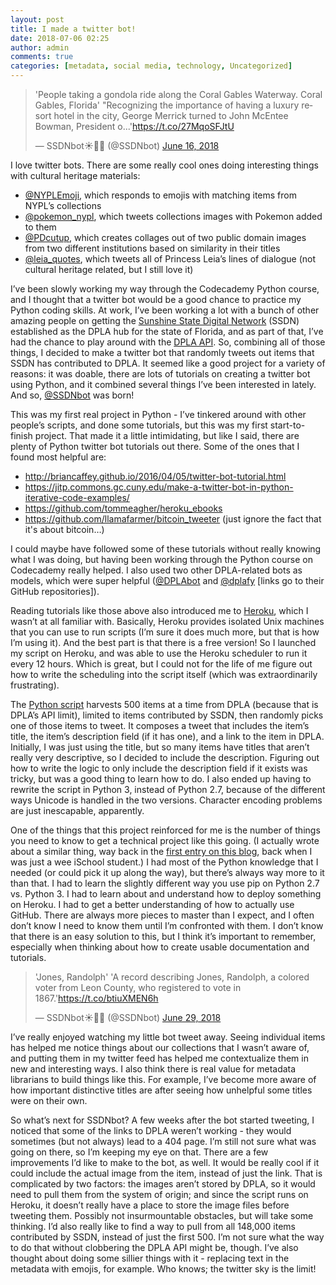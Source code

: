 ```yaml
---
layout: post
title: I made a twitter bot!
date: 2018-07-06 02:25
author: admin
comments: true
categories: [metadata, social media, technology, Uncategorized]
---
```

<blockquote class="twitter-tweet" data-lang="en">
<p dir="ltr" lang="en">'People taking a gondola ride along the Coral Gables Waterway. Coral Gables, Florida'
"Recognizing the importance of having a luxury resort hotel in the city, George Merrick turned to John McEntee Bowman, President o...'<a href="https://t.co/27MqoSFJtU">https://t.co/27MqoSFJtU</a></p>
— SSDNbot&#x2600;&#x1f334;&#x1f40a; (@SSDNbot) <a href="https://twitter.com/SSDNbot/status/1007986372983042049?ref_src=twsrc%5Etfw">June 16, 2018</a></blockquote>
<script async src="https://platform.twitter.com/widgets.js" charset="utf-8"></script>

I love twitter bots. There are some really cool ones doing interesting things with cultural heritage materials:
<ul>
 	<li><a href="http://www.twitter.com/NYPLEmoji">@NYPLEmoji</a>, which responds to emojis with matching items from NYPL’s collections</li>
 	<li><a href="http://www.twitter.com/pokemon_nypl" target="_blank" rel="noopener">@pokemon_nypl</a>, which tweets collections images with Pokemon added to them</li>
 	<li><a href="http://www.twitter.com/PDcutup" target="_blank" rel="noopener">@PDcutup</a>, which creates collages out of two public domain images from two different institutions based on similarity in their titles</li>
 	<li><a href="http://www.twitter.com/leia_quotes" target="_blank" rel="noopener">@leia_quotes</a>, which tweets all of Princess Leia’s lines of dialogue (not cultural heritage related, but I still love it)</li>
</ul>
I’ve been slowly working my way through the Codecademy Python course, and I thought that a twitter bot would be a good chance to practice my Python coding skills. At work, I’ve been working a lot with a bunch of other amazing people on getting the <a href="https://sunshinestatedigitalnetwork.wordpress.com/" target="_blank" rel="noopener">Sunshine State Digital Network</a> (SSDN) established as the DPLA hub for the state of Florida, and as part of that, I’ve had the chance to play around with the <a href="https://pro.dp.la/developers/api-basics" target="_blank" rel="noopener">DPLA API</a>. So, combining all of those things, I decided to make a twitter bot that randomly tweets out items that SSDN has contributed to DPLA. It seemed like a good project for a variety of reasons: it was doable, there are lots of tutorials on creating a twitter bot using Python, and it combined several things I’ve been interested in lately.  And so, <a href="http://www.twitter.com/ssdnbot" target="_blank" rel="noopener">@SSDNbot</a> was born!

This was my first real project in Python - I’ve tinkered around with other people’s scripts, and done some tutorials, but this was my first start-to-finish project. That made it a little intimidating, but like I said, there are plenty of Python twitter bot tutorials out there. Some of the ones that I found most helpful are:
<ul>
 	<li><a href="http://briancaffey.github.io/2016/04/05/twitter-bot-tutorial.html" target="_blank" rel="noopener">http://briancaffey.github.io/2016/04/05/twitter-bot-tutorial.html</a></li>
 	<li><a href="https://jitp.commons.gc.cuny.edu/make-a-twitter-bot-in-python-iterative-code-examples/" target="_blank" rel="noopener">https://jitp.commons.gc.cuny.edu/make-a-twitter-bot-in-python-iterative-code-examples/</a></li>
 	<li><a href="https://github.com/tommeagher/heroku_ebooks" target="_blank" rel="noopener">https://github.com/tommeagher/heroku_ebooks</a></li>
 	<li><a href="https://github.com/llamafarmer/bitcoin_tweeter" target="_blank" rel="noopener">https://github.com/llamafarmer/bitcoin_tweeter</a> (just ignore the fact that it's about bitcoin…)</li>
</ul>
I could maybe have followed some of these tutorials without really knowing what I was doing, but having been working through the Python course on Codecademy really helped. I also used two other DPLA-related bots as models, which were super helpful (<a href="https://github.com/samplereality/DPLAbot" target="_blank" rel="noopener">@DPLAbot</a> and <a href="https://github.com/ruebot/dplafy" target="_blank" rel="noopener">@dplafy</a> [links go to their GitHub repositories]).

Reading tutorials like those above also introduced me to <a href="http://www.heroku.com" target="_blank" rel="noopener">Heroku</a>, which I wasn’t at all familiar with. Basically, Heroku provides isolated Unix machines that you can use to run scripts (I’m sure it does much more, but that is how I’m using it). And the best part is that there is a free version! So I launched my script on Heroku, and was able to use the Heroku scheduler to run it every 12 hours. Which is great, but I could not for the life of me figure out how to write the scheduling into the script itself (which was extraordinarily frustrating).

The <a href="https://github.com/elliotdwilliams/SSDNbot" target="_blank" rel="noopener">Python script</a> harvests 500 items at a time from DPLA (because that is DPLA’s API limit), limited to items contributed by SSDN, then randomly picks one of those items to tweet. It composes a tweet that includes the item’s title, the item’s description field (if it has one), and a link to the item in DPLA. Initially, I was just using the title, but so many items have titles that aren’t really very descriptive, so I decided to include the description. Figuring out how to write the logic to only include the description field if it exists was tricky, but was a good thing to learn how to do. I also ended up having to rewrite the script in Python 3, instead of Python 2.7, because of the different ways Unicode is handled in the two versions. Character encoding problems are just inescapable, apparently.

One of the things that this project reinforced for me is the number of things you need to know to get a technical project like this going. (I actually wrote about a similar thing, way back in the [first entry on this blog](https://elliotdwilliams.github.io/open-source-software-expertise-required/), back when I was just a wee iSchool student.) I had most of the Python knowledge that I needed (or could pick it up along the way), but there’s always way more to it than that. I had to learn the slightly different way you use pip on Python 2.7 vs. Python 3. I had to learn about and understand how to deploy something on Heroku. I had to get a better understanding of how to actually use GitHub. There are always more pieces to master than I expect, and I often don’t know I need to know them until I’m confronted with them. I don’t know that there is an easy solution to this, but I think it’s important to remember, especially when thinking about how to create usable documentation and tutorials.
<blockquote class="twitter-tweet" data-lang="en">
<p dir="ltr" lang="en">'Jones, Randolph'
'A record describing Jones, Randolph, a colored voter from Leon County, who registered to vote in 1867.'<a href="https://t.co/btiuXMEN6h">https://t.co/btiuXMEN6h</a></p>
— SSDNbot&#x2600;&#x1f334;&#x1f40a; (@SSDNbot) <a href="https://twitter.com/SSDNbot/status/1012697426740891648?ref_src=twsrc%5Etfw">June 29, 2018</a></blockquote>
<script async src="https://platform.twitter.com/widgets.js" charset="utf-8"></script>

I’ve really enjoyed watching my little bot tweet away. Seeing individual items has helped me notice things about our collections that I wasn’t aware of, and putting them in my twitter feed has helped me contextualize them in new and interesting ways. I also think there is real value for metadata librarians to build things like this. For example, I’ve become more aware of how important distinctive titles are after seeing how unhelpful some titles were on their own.

So what’s next for SSDNbot? A few weeks after the bot started tweeting, I noticed that some of the links to DPLA weren’t working - they would sometimes (but not always) lead to a 404 page. I’m still not sure what was going on there, so I’m keeping my eye on that. There are a few improvements I’d like to make to the bot, as well. It would be really cool if it could include the actual image from the item, instead of just the link. That is complicated by two factors: the images aren’t stored by DPLA, so it would need to pull them from the system of origin; and since the script runs on Heroku, it doesn’t really have a place to store the image files before tweeting them. Possibly not insurmountable obstacles, but will take some thinking. I’d also really like to find a way to pull from all 148,000 items contributed by SSDN, instead of just the first 500. I’m not sure what the way to do that without clobbering the DPLA API might be, though. I’ve also thought about doing some sillier things with it - replacing text in the metadata with emojis, for example. Who knows; the twitter sky is the limit!
